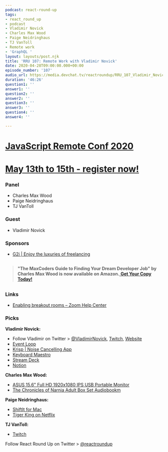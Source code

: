 ```yaml
---
podcast: react-round-up
tags:
- react_round_up
- podcast
- Vladimir Novick
- Charles Max Wood
- Paige Neidringhaus
- TJ VanToll
- Remote work
- 'GraphQL '
layout: layouts/post.njk
title: 'RRU 107: Remote Work with Vladimir Novick'
date: 2020-04-28T09:00:00.000+00:00
episode_number: '107'
audio_url: https://media.devchat.tv/reactroundup/RRU_107_Vladimir_Novick.mp3
duration: '46:26'
question1: ''
answer1: ''
question2: ''
answer2: ''
question3: ''
answer3: ''
question4: ''
answer4: ''

---
```

# [JavaScript Remote Conf 2020](https://devchat.tv/conferences/javascript-remote-2020/ "JavaScript Remote Conf 2020")

# [May 13th to 15th - register now!](https://devchat.tv/conferences/javascript-remote-2020/ "JavaScript Remote Conf 2020")

### **Panel**

* Charles Max Wood
* Paige Neidringhaus
* TJ VanToll

### **Guest**

* Vladimir Novick

### **Sponsors**

* [G2i | Enjoy the luxuries of freelancing](https://www.g2i.co/?utm_source=React_Roundup&utm_medium=Podcast&utm_campaign=DevCha)

## 

> **"The MaxCoders Guide to Finding Your Dream Developer Job" by Charles Max Wood is now available on Amazon.**[ **Get Your Copy Today!**](https://www.amazon.com/gp/product/B081MBL5C9/ref=as_li_ss_tl?ie=UTF8&linkCode=sl1&tag=devchattv-20&linkId=9d61363241636e2546ef46abba198746&language=en_US)

## 

### **Links**

* [Enabling breakout rooms – Zoom Help Center](https://support.zoom.us/hc/en-us/articles/206476093-Getting-Started-with-Video-Breakout-Rooms)

### **Picks**

**Vladimir Novick:**

* Follow Vladimir on Twitter > [@VladimirNovick](https://twitter.com/vladimirnovick?lang=en), [Twitch](https://www.twitch.tv/vnovick), [Website](https://vnovick.com/)
* [Event Loop](https://eventloop.ai/)
* [Krisp | Noise Cancelling App](https://krisp.ai/)
* [Keyboard Maestro](https://www.keyboardmaestro.com/main/)
* [Stream Deck](https://www.elgato.com/en/gaming/stream-deck)
* [Notion](https://www.notion.so/)

**Charles Max Wood:**

* [ASUS 15.6" Full HD 1920x1080 IPS USB Portable Monitor](https://amzn.to/2yKOQKG)
* [The Chronicles of Narnia Adult Box Set Audiobookm](https://www.audible.com/pd/The-Chronicles-of-Narnia-Adult-Box-Set-Audiobook/0061999881)

**Paige Neidringhaus:**

* [ShiftIt for Mac](https://download.cnet.com/ShiftIt/3000-2072_4-76063682.html)
* [Tiger King on Netflix](https://www.netflix.com/title/81115994)

**TJ VanToll:**

* [Twitch](https://www.twitch.tv/)

Follow React Round Up on Twitter > [@reactroundup](https://twitter.com/reactroundup)